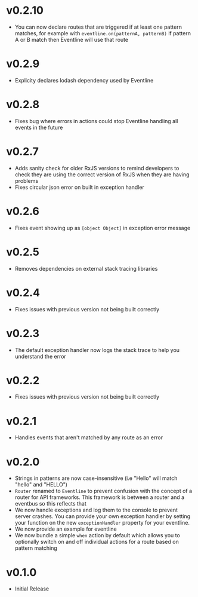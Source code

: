 # v0.2.10

- You can now declare routes that are triggered if at least one pattern matches,
  for example with `eventline.on(patternA, patternB)` if pattern A or B match then Eventline will use that route

# v0.2.9

- Explicity declares lodash dependency used by Eventline

# v0.2.8

- Fixes bug where errors in actions could stop Eventline handling all events in the future

# v0.2.7

- Adds sanity check for older RxJS versions to remind developers to check they are using
  the correct version of RxJS when they are having problems
- Fixes circular json error on built in exception handler

# v0.2.6

- Fixes event showing up as `[object Object]` in exception error message

# v0.2.5

- Removes dependencies on external stack tracing libraries

# v0.2.4

- Fixes issues with previous version not being built correctly

# v0.2.3

- The default exception handler now logs the stack trace to help you understand the
  error

# v0.2.2

- Fixes issues with previous version not being built correctly

# v0.2.1

- Handles events that aren't matched by any route as an error

# v0.2.0

- Strings in patterns are now case-insensitive (i.e "Hello" will match "hello" and "HELLO")
- `Router` renamed to `Eventline` to prevent confusion with the concept of a router for API frameworks. This framework is between a router and a eventbus so this reflects that
- We now handle exceptions and log them to the console to prevent server crashes. You can provide your own exception handler by setting your function on the new `exceptionHandler` property for your eventline.
- We now provide an example for eventline
- We now bundle a simple `when` action by default which allows you to optionally switch on and off individual actions for a route based on pattern matching

# v0.1.0

- Initial Release
